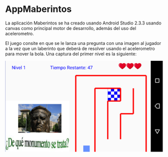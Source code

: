 # AppMaberintos

[imagen1]:https://github.com/odrajaf/TutorialesPDM/blob/master/images/mabe1.png
[imagen2]:https://github.com/odrajaf/TutorialesPDM/blob/master/images/mabe2.png
[imagen3]:https://github.com/odrajaf/TutorialesPDM/blob/master/images/mabe3.png

La aplicación Maberintos se ha creado usando Android Studio 2.3.3 usando canvas como principal motor de desarrollo, además del uso del acelerometro.

El juego consite en que se le lanza una pregunta con una imagen al jugador a la vez que un laberinto que deberá de resolver usando el acelerometro para mover la bola. Una captura del primer nivel es la siguiente: 

![alt text][imagen1]
